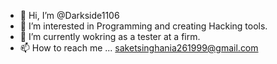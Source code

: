 - 👋 Hi, I’m @Darkside1106
- 👀 I’m interested in Programming and creating Hacking tools.
- 🌱 I’m currently wokring as a tester at a firm.
- 📫 How to reach me ... saketsinghania261999@gmail.com
<!---
Darkside1106/Darkside1106 is a ✨ special ✨ repository because its `README.md` (this file) appears on your GitHub profile.
You can click the Preview link to take a look at your changes.
--->
